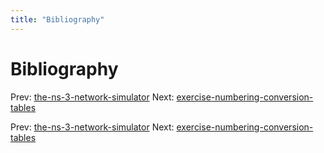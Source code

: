 ```yaml
---
title: "Bibliography"
---
```


# Bibliography

Prev: [the-ns-3-network-simulator](the-ns-3-network-simulator.md)
Next: [exercise-numbering-conversion-tables](exercise-numbering-conversion-tables.md)

Prev: [the-ns-3-network-simulator](the-ns-3-network-simulator.md)
Next: [exercise-numbering-conversion-tables](exercise-numbering-conversion-tables.md)

